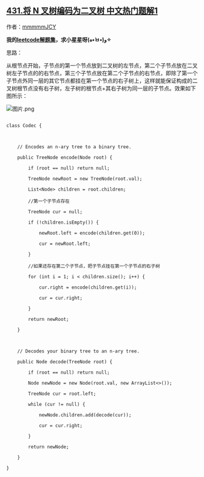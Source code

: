## [431.将 N 叉树编码为二叉树 中文热门题解1](https://leetcode.cn/problems/encode-n-ary-tree-to-binary-tree/solutions/100000/java-di-gui-by-zxy0917-15)

作者：[mmmmmJCY](https://leetcode.cn/u/mmmmmJCY)

**我的[leetcode解题集](https://github.com/JuiceZhou/Leetcode)，求小星星呀(๑•̀ㅂ•́)و✧**

思路：

从根节点开始，子节点的第一个节点放到二叉树的左节点，第二个子节点放在二叉树左子节点的的右节点，第三个子节点放在第二个子节点的右节点，即除了第一个子节点外同一层的其它节点都挂在第一个节点的右子树上，这样就能保证构成的二叉树根节点没有右子树，左子树的根节点+其右子树为同一层的子节点。效果如下图所示：
![图片.png](https://pic.leetcode-cn.com/98b59d19fa135fd475fd4840fba84bac8b5f88d63d2d0210a0835ae30b2b78b9-%E5%9B%BE%E7%89%87.png)


```
class Codec {

    // Encodes an n-ary tree to a binary tree.
    public TreeNode encode(Node root) {
        if (root == null) return null;
        TreeNode newRoot = new TreeNode(root.val);
        List<Node> children = root.children;
        //第一个子节点存在
        TreeNode cur = null;
        if (!children.isEmpty()) {
            newRoot.left = encode(children.get(0));
            cur = newRoot.left;
        }
        //如果还存在第二个子节点，把子节点挂在第一个子节点的右子树
        for (int i = 1; i < children.size(); i++) {
            cur.right = encode(children.get(i));
            cur = cur.right;
        }
        return newRoot;
    }

    // Decodes your binary tree to an n-ary tree.
    public Node decode(TreeNode root) {
        if (root == null) return null;
        Node newNode = new Node(root.val, new ArrayList<>());
        TreeNode cur = root.left;
        while (cur != null) {
            newNode.children.add(decode(cur));
            cur = cur.right;
        }
        return newNode;
    }
}
```
